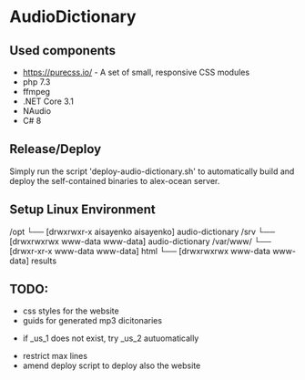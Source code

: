 ﻿# AudioDictionary

Used components
---------------
- https://purecss.io/ - A set of small, responsive CSS modules
- php 7.3
- ffmpeg
- .NET Core 3.1
- NAudio
- C# 8


Release/Deploy
-------
Simply run the script 'deploy-audio-dictionary.sh' to automatically build and deploy the self-contained binaries to alex-ocean server.


Setup Linux Environment
-----------------------
/opt
└── [drwxrwxr-x aisayenko aisayenko]  audio-dictionary
/srv
└── [drwxrwxrwx www-data www-data]  audio-dictionary
/var/www/
└── [drwxr-xr-x www-data www-data]  html
    └── [drwxrwxrwx www-data www-data]  results


TODO:
-----
+ css styles for the website
+ guids for generated mp3 dicitonaries
- if _us_1 does not exist, try _us_2 autuomatically
+ restrict max lines
+ amend deploy script to deploy also the website
